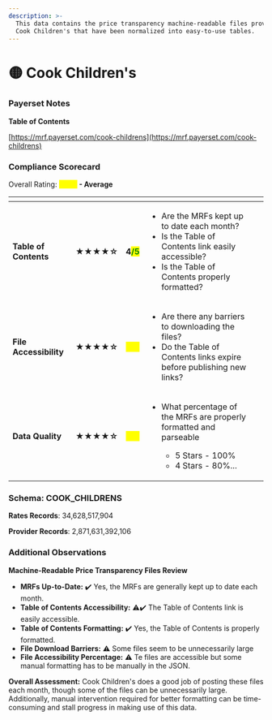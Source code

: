 ```yaml
---
description: >-
  This data contains the price transparency machine-readable files provided by
  Cook Children's that have been normalized into easy-to-use tables.
---
```


# 🟡 Cook Children's

### Payerset Notes

**Table of Contents**

[https://mrf.payerset.com/cook-childrens](https://mrf.payerset.com/cook-childrens)

### Compliance Scorecard

Overall Rating: <mark style="color:yellow;">**3.5/5**</mark>**&#x20;- Average**

<table data-view="cards"><thead><tr><th></th><th></th><th></th><th></th><th data-hidden data-card-cover data-type="files"></th></tr></thead><tbody><tr><td><strong>Table of Contents</strong></td><td><strong>★★★★☆</strong></td><td><strong>4</strong><mark style="color:green;"><strong>/5</strong></mark></td><td><ul><li>Are the MRFs kept up to date each month? </li><li>Is the Table of Contents link easily accessible?</li><li>Is the Table of Contents properly formatted?</li></ul></td><td></td></tr><tr><td><strong>File Accessibility</strong></td><td><strong>★★★★☆</strong></td><td><mark style="color:yellow;">3<strong>/5</strong></mark></td><td><ul><li>Are there any barriers to downloading the files?</li><li>Do the Table of Contents links expire before publishing new links?</li></ul></td><td></td></tr><tr><td><strong>Data Quality</strong></td><td><strong>★★★★☆</strong></td><td><mark style="color:yellow;">3<strong>/5</strong></mark></td><td><ul><li><p>What percentage of the MRFs are properly formatted and parseable</p><ul><li>5 Stars - 100%</li><li>4 Stars - 80%...</li></ul></li></ul></td><td></td></tr></tbody></table>

### Schema: COOK\_CHILDRENS

**Rates Records**: 34,628,517,904

**Provider Records**: 2,871,631,392,106

### Additional Observations

**Machine-Readable Price Transparency Files Review**

* **MRFs Up-to-Date:** ✔️ Yes, the MRFs are generally kept up to date each month.
* **Table of Contents Accessibility:** ⚠✔️  The Table of Contents link is easily accessible.
* **Table of Contents Formatting:** ✔️ Yes, the Table of Contents is properly formatted.
* **File Download Barriers:** ⚠️ Some files seem to be unnecessarily large
* **File Accessibility Percentage:** ⚠️ Te files are accessible but some manual formatting has to be manually in the JSON.

**Overall Assessment:** Cook Children's does a good job of posting these files each month, though some of the files can be unnecessarily large. Additionally, manual intervention required for better formatting can be time-consuming and stall progress in making use of this data.
